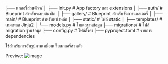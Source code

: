 ├── เเกลอรี่ส่วนตัวว/
│ ├── init.py # App factory และ extensions
│ ├── auth/ # Blueprint สำหรับระบบสมาชิก
│ ├── gallery/ # Blueprint สำหรับจัดการแกลเลอรี่
│ ├── main/ # Blueprint สำหรับหน้าหลัก
│ ├── static/ # ไฟล์ static
│ ├── templates/ # เทมเพลต Jinja2
│ └── models.py # โมเดลฐานข้อมูล
├── migrations/ # ไฟล์ migration ฐานข้อมูล
├── config.py # ไฟล์ตั้งค่า
├── pyproject.toml # รายการ dependencies

ใช้สำหรับการอัพรูปภาพเหมือนเก็บเเกลอรี่ส่วนตัว

Previwe:
![image](https://github.com/user-attachments/assets/d596a654-80bb-4759-9a8e-5d53218db1dc)


